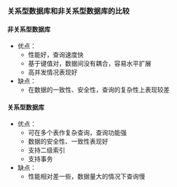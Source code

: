 ### 关系型数据库和非关系型数据库的比较

#### 非关系型数据库
- 优点：
	- 性能好，查询速度快
	- 基于键值对，数据间没有耦合，容易水平扩展
	- 高并发情况表现好
- 缺点：
	- 在数据的一致性、安全性，查询的复杂性上表现较差

#### 关系型数据库
- 优点：
	- 可在多个表作复杂查询，查询功能强
	- 数据的安全性、一致性表现好
	- 支持二级索引
	- 支持事务
- 缺点：
	- 性能相对差一些，数据量大的情况下查询慢
